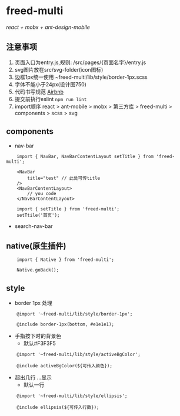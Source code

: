 # freed-multi

*react + mobx + ant-design-mobile*

## 注意事项
 1. 页面入口为entry.js,规则: /src/pages/{页面名字}/entry.js
 1. svg图片放在src/svg-folder(icon图标)
 1. 边框1px统一使用 ~freed-multi/lib/style/border-1px.scss
 1. 字体不能小于24px(设计图750)
 1. 代码书写规范 [Airbnb](https://github.com/airbnb/javascript/tree/master/react)
 1. 提交前执行eslint <code>npm run lint</code>
 1. import顺序 react > ant-mobile > mobx > 第三方库 > freed-multi > components > scss > svg
## components
 - nav-bar
```
    import { NavBar, NavBarContentLayout setTitle } from 'freed-multi';
    
    <NavBar
        title="test" // 此处可传title
    />
    <NavBarContentLayout>
        // you code
    </NavBarContentLayout>
    
    import { setTitle } from 'freed-multi';
    setTtile('首页');
```
 - search-nav-bar
## native(原生插件)
```
    import { Native } from 'freed-multi';
    
    Native.goBack();
```
## style
 - border 1px 处理
```
    @import '~freed-multi/lib/style/border-1px';
   
    @include border-1px(bottom, #e1e1e1);
```
 - 手指按下时的背景色
   - 默认#F3F3F5
 ```
     @import '~freed-multi/lib/style/activeBgColor';
    
     @include activeBgColor(${可传入颜色});
 ```
 - 超出几行 ...显示 
   - 默认一行
 ```
     @import '~freed-multi/lib/style/ellipsis';
   
     @include ellipsis(${可传入行数});
 ```
